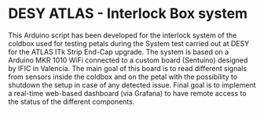 # DESY ATLAS - Interlock Box system
This Arduino script has been developed for the interlock system of the coldbox used for testing petals during the System test carried out at DESY for the ATLAS ITk Strip End-Cap upgrade.
The system is based on a Arduino MKR 1010 WiFi connected to a custom board (Sentuino) designed by IFIC in Valencia.
The main goal of this board is to read different signals from sensors inside the coldbox and on the petal with the possibility to shutdown the setup in case of any detected issue.
Final goal is to implement a real-time web-based dashboard (via Grafana) to have remote access to the status of the different components.
